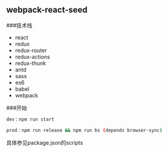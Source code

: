 ## webpack-react-seed

###技术栈

* react
* redux
* redux-router
* redux-actions
* redux-thunk
* antd
* sass
* es6
* babel
* webpack

###开始
```bash
dev：npm run start

prod：npm run release && npm run bs (depends browser-sync)

```
具体参见package.json的scripts
